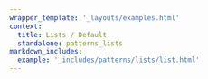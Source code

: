 ```yaml
---
wrapper_template: '_layouts/examples.html'
context:
  title: Lists / Default
  standalone: patterns_lists
markdown_includes:
  example: '_includes/patterns/lists/list.html'
---
```

